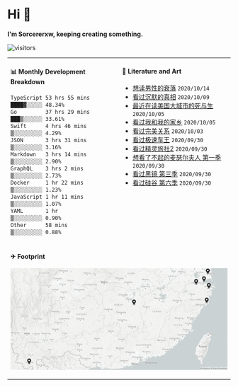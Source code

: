 # Hi 👋

**I'm Sorcererxw, keeping creating something.**

![visitors](https://visitor-badge.glitch.me/badge?page_id=sorcererxw.sorcererx)

<table width="800px">
<tr>
<td valign="top" width="50%">

#### 📊 Monthly Development Breakdown

<!--START_SECTION:waka-->
```text
TypeScript 53 hrs 55 mins ████▓░░░░░ 48.34%
Go         37 hrs 29 mins ███▒░░░░░░ 33.61%
Swift      4 hrs 46 mins  ▒░░░░░░░░░ 4.29%
JSON       3 hrs 31 mins  ▒░░░░░░░░░ 3.16%
Markdown   3 hrs 14 mins  ▒░░░░░░░░░ 2.90%
GraphQL    3 hrs 2 mins   ▒░░░░░░░░░ 2.73%
Docker     1 hr 22 mins   ▒░░░░░░░░░ 1.23%
JavaScript 1 hr 11 mins   ▒░░░░░░░░░ 1.07%
YAML       1 hr           ▒░░░░░░░░░ 0.90%
Other      58 mins        ▒░░░░░░░░░ 0.88%
```
<!--END_SECTION:waka-->

<td valign="top" width="50%">

#### 💃 Literature and Art

<!--START_SECTION:douban-->
* [想读男性的衰落](https://book.douban.com/subject/35016930/) <code>2020/10/14</code>
* [看过沉默的真相](http://movie.douban.com/subject/33447642/) <code>2020/10/09</code>
* [最近在读美国大城市的死与生](https://book.douban.com/subject/34907883/) <code>2020/10/05</code>
* [看过我和我的家乡](http://movie.douban.com/subject/35051512/) <code>2020/10/05</code>
* [看过完美关系](http://movie.douban.com/subject/30221758/) <code>2020/10/03</code>
* [看过极速车王](http://movie.douban.com/subject/6538866/) <code>2020/09/30</code>
* [看过精灵旅社2](http://movie.douban.com/subject/21327493/) <code>2020/09/30</code>
* [想看了不起的麦瑟尔夫人 第一季](http://movie.douban.com/subject/26813221/) <code>2020/09/30</code>
* [看过黑镜 第三季](http://movie.douban.com/subject/25966044/) <code>2020/09/30</code>
* [看过硅谷 第六季](http://movie.douban.com/subject/30194648/) <code>2020/09/30</code>

<!--END_SECTION:douban-->

</td>
</tr>
<tr>
<td colspan="2">

#### ✈ Footprint

![footprint](./footprint.png)

</td>
</tr>
</table>


